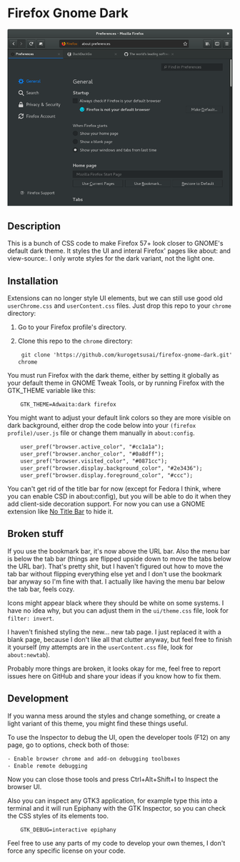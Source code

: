 # Firefox Gnome Dark

![Screenshot of the theme](screenshot.png)

## Description

This is a bunch of CSS code to make Firefox 57+ look closer to GNOME's default
dark theme. It styles the UI and interal Firefox' pages like about: and
view-source:. I only wrote styles for the dark variant, not the light one.

## Installation

Extensions can no longer style UI elements, but we can still use good old
`userChrome.css` and `userContent.css` files. Just drop this repo to your
`chrome` directory:

1. Go to your Firefox profile's directory.
2. Clone this repo to the `chrome` directory:

		git clone 'https://github.com/kurogetsusai/firefox-gnome-dark.git' chrome

You must run Firefox with the dark theme, either by setting it globally as your
default theme in GNOME Tweak Tools, or by running Firefox with the GTK_THEME
variable like this:

		GTK_THEME=Adwaita:dark firefox

You might want to adjust your default link colors so they are more visible on
dark background, either drop the code below into your
`(firefox profile)/user.js` file or change them manually in `about:config`.

		user_pref("browser.active_color", "#cc1a1a");
		user_pref("browser.anchor_color", "#0a8dff");
		user_pref("browser.visited_color", "#0871cc");
		user_pref("browser.display.background_color", "#2e3436");
		user_pref("browser.display.foreground_color", "#ccc");

You can't get rid of the title bar for now (except for Fedora I think, where you
can enable CSD in about:config), but you will be able to do it when they add
client-side decoration support. For now you can use a GNOME extension like
[No Title Bar](https://extensions.gnome.org/extension/1267/no-title-bar/) to
hide it.

## Broken stuff

If you use the bookmark bar, it's now above the URL bar. Also the menu bar is
below the tab bar (things are flipped upside down to move the tabs below the URL
bar). That's pretty shit, but I haven't figured out how to move the tab bar
without flipping everything else yet and I don't use the bookmark bar anyway so
I'm fine with that. I actually like having the menu bar below the tab bar, feels
cozy.

Icons might appear black where they should be white on some systems. I have no
idea why, but you can adjust them in the `ui/theme.css` file, look for
`filter: invert`.

I haven't finished styling the new... new tab page. I just replaced it with a
blank page, because I don't like all that clutter anyway, but feel free to
finish it yourself (my attempts are in the `userContent.css` file, look for
`about:newtab`).

Probably more things are broken, it looks okay for me, feel free to report
issues here on GitHub and share your ideas if you know how to fix them.

## Development

If you wanna mess around the styles and change something, or create a light
variant of this theme, you might find these things useful.

To use the Inspector to debug the UI, open the developer tools (F12) on any
page, go to options, check both of those:

	- Enable browser chrome and add-on debugging toolboxes
	- Enable remote debugging

Now you can close those tools and press Ctrl+Alt+Shift+I to Inspect the browser
UI.

Also you can inspect any GTK3 application, for example type this into a terminal
and it will run Epiphany with the GTK Inspector, so you can check the CSS styles
of its elements too.

		GTK_DEBUG=interactive epiphany

Feel free to use any parts of my code to develop your own themes, I don't force
any specific license on your code.
